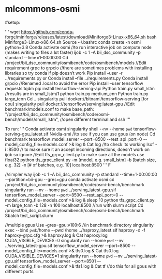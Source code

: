# mlcommons-osmi

#setup:

'''
wget https://github.com/conda-forge/miniforge/releases/latest/download/Miniforge3-Linux-x86_64.sh
bash Miniforge3-Linux-x86_64.sh
Source ~/.bashrc
conda create -n osmi python=3.8
Conda activate osmi
//to run interactive job on compute node (makes writing to files a lot faster)
ijob -c 1 -A bii_dsc_community -p standard --time=1-00:00:00 
Cd /project/bii_dsc_community/osmibench/code/osmibench/models
//Edit requirement grpc to grpcio
//there are sometimes problems with installing libraries so try conda if pip doesn’t work
Pip install –user  -r ../requirements.py or Conda install –file ../requirements.py
Conda install grpcio
//Renamed .local to avoid the error
Pip install –user tensorflow requests tqdm
pip install tensorflow-serving-api
Python train.py small_lstm
//results are in small_lstm/1
python train.py medium_cnn
Python train.py large_tcnn
Cd .. 
singularity pull docker://bitnami/tensorflow-serving [for cpu]
singularity pull docker://tensorflow/serving:latest-gpu
//Edit benchmark/models.conf to make base_path: "/project/bii_dsc_community/osmibench/code/osmi-bench/models/small_lstm",
//open different terminal and ssh
'''

To run:
'''
Conda activate osmi
singularity shell --nv --home `pwd` tensorflow-serving-gpu_latest.sif
Nvidia-smi //to see if you can use gpus (on node)
Cd benchmark
tensorflow_model_server --port=8500 --rest_api_port=0 --model_config_file=models.conf >& log &
Cat log //to check its working
lsof -i :8500 // to make sure it an accept incoming directions, doesn’t work on ijob so ignore
//Edit tfs_grpc_client.py to make sure all the models use float32
python tfs_grpc_client.py -m [model, e.g. small_lstm] -b [batch size, e.g. 32] -n [# of batches, e.g. 10]  localhost:8500
'''
F

//simpler way
ijob -c 1 -A bii_dsc_community -p standard --time=1-00:00:00 --partition=bii-gpu --gres=gpu
conda activate osmi
cd /project/bii_dsc_community/osmibench/code/osmi-bench/benchmark
singularity run --nv --home `pwd` ../serving_latest-gpu.sif tensorflow_model_server --port=8500 --rest_api_port=0 --model_config_file=models.conf >& log &
sleep 10
python tfs_grpc_client.py -m large_tcnn -b 128 -n 100 localhost:8500
//run with slurm script
Cd /project/bii_dsc_community/osmibench/code/osmi-bench/benchmark
Sbatch test_script.slurm

//multiple gpus
Use -gres=gpu:v100:6
//in benchmark directory
singularity exec --bind `pwd`:/home --pwd /home     ../haproxy_latest.sif haproxy -d -f haproxy-grpc.cfg >& haproxy.log &
Cat haproxy.log
CUDA_VISIBLE_DEVICES=0 singularity run --home `pwd` --nv ../serving_latest-gpu.sif tensorflow_model_server --port=8500 --model_config_file=models.conf >& tfs0.log &
Cat tfs0.log
CUDA_VISIBLE_DEVICES=1 singularity run --home `pwd` --nv ../serving_latest-gpu.sif tensorflow_model_server --port=8501 --model_config_file=models.conf >& tfs1.log &
Cat tf
//do this for all gpus with different ports
